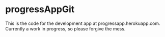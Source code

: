 progressAppGit
==============
This is the code for the development app at progressapp.herokuapp.com. Currently a work in progress, so please forgive the mess.
